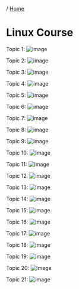 / [Home](index.md)

# Linux Course


Topic 1:
![image](images/linux1/l1.png)

Topic 2:
![image](images/linux1/l2.png)

Topic 3:
![image](images/linux1/l3.png)

Topic 4:
![image](images/linux1/l4.png)

Topic 5:
![image](images/linux1/l5.png)

Topic 6:
![image](images/linux1/l6.png)

Topic 7:
![image](images/linux1/l7.png)

Topic 8:
![image](images/linux1/l8.png)

Topic 9:
![image](images/linux1/l9.png)

Topic 10:
![image](images/linux1/l10.png)

Topic 11:
![image](images/linux1/l11.png)

Topic 12:
![image](images/linux1/l12.png)

Topic 13:
![image](images/linux1/l13.png)

Topic 14:
![image](images/linux1/l14.png)

Topic 15:
![image](images/linux1/l15.png)

Topic 16:
![image](images/linux1/l16.png)

Topic 17:
![image](images/linux1/l17.png)

Topic 18:
![image](images/linux1/l18.png)

Topic 19:
![image](images/linux1/l19.png)

Topic 20:
![image](images/linux1/l20.png)

Topic 21:
![image](images/linux1/l21.png)

